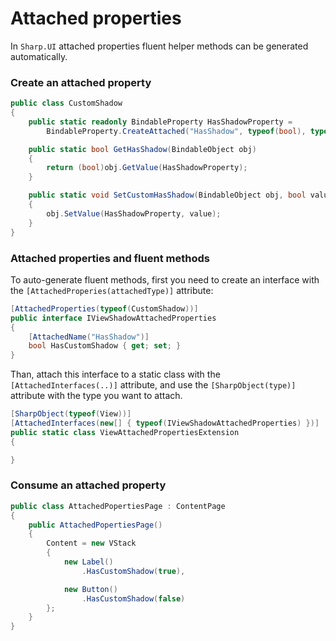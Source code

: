 # Attached properties

In `Sharp.UI` attached properties fluent helper methods can be generated automatically.

### Create an attached property

```cs
public class CustomShadow
{
    public static readonly BindableProperty HasShadowProperty =
        BindableProperty.CreateAttached("HasShadow", typeof(bool), typeof(Shadow), false);

    public static bool GetHasShadow(BindableObject obj)
    {
        return (bool)obj.GetValue(HasShadowProperty);
    }

    public static void SetCustomHasShadow(BindableObject obj, bool value)
    {
        obj.SetValue(HasShadowProperty, value);
    }
}
```

### Attached properties and fluent methods

To auto-generate fluent methods, first you need to create an interface with the `[AttachedProperies(attachedType)]` attribute:

```cs
[AttachedProperties(typeof(CustomShadow))]
public interface IViewShadowAttachedProperties
{
    [AttachedName("HasShadow")]
    bool HasCustomShadow { get; set; }
}
```
Than, attach this interface to a static class with the `[AttachedInterfaces(..)]` attribute, and use the `[SharpObject(type)]` attribute with the type you want to attach.

```cs
[SharpObject(typeof(View))]
[AttachedInterfaces(new[] { typeof(IViewShadowAttachedProperties) })]
public static class ViewAttachedPropertiesExtension
{

}
```

### Consume an attached property

```cs
public class AttachedPopertiesPage : ContentPage
{
    public AttachedPopertiesPage()
    {
        Content = new VStack
        {
            new Label()
                .HasCustomShadow(true),

            new Button()
                .HasCustomShadow(false)
        };
    }
}
```